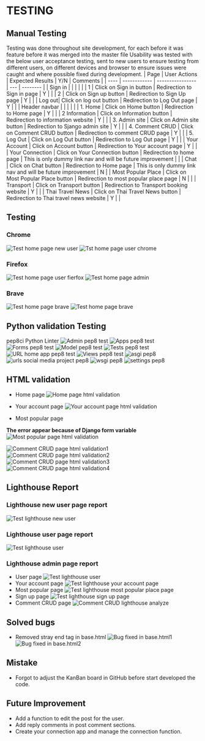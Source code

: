 # TESTING
## Manual Testing

Testing was done throughout site development, for each before it was feature before it was merged into the master file
Usability was tested with the below user acceptance testing, sent to new users to ensure testing from different users, on different devices and browser to ensure issues were caught and where possible fixed during development.
| Page | User Actions | Expected Results | Y/N | Comments |
| ---- | ------------ | ---------------- | --- | -------- |
| Sign in | | | |          |
| 1      | Click on Sign in button | Redirection to Sign in page | Y   | |
| 2      |  Click on Sign up button | Redirection to Sign Up page | Y   | |
| Log out| Click on log out button | Redirection to Log Out page | Y   | |
| Header navbar |  | |    | |
| 1. Home     | Click on Home button | Redirection to Home page | Y   | |
| 2 Information     | Click on Information button | Redirection to information website | Y   | |
| 3. Admin site     | Click on Admin site button | Redirection to Sjango admin site | Y   | |
| 4. Comment CRUD     | Click on Comment CRUD button | Redirection to comment CRUD page | Y   | |
| 5. Log Out     | Click on Log Out button | Redirection to Log Out page | Y   | |
| Your Account | Click on Account button | Redirection to Your account page | Y   | |
| Your Connection | Click on Your Connection button | Redirection to home page | This is only dummy link nav and will be future improvement  | |
| Chat  | Click on Chat button | Redirection to Home page | This is only dummy link nav and will be future improvement  | N |
| Most Popular Place    | Click on Most Popular Place button | Redirection to most popular place page | N   | |
| Transport   | Click on Transport button | Redirection to Transport booking website  | Y   | |
| Thai Travel News   | Click on Thai Travel News button | Redirection to Thai travel news website | Y   | |

## Testing
### Chrome
![Test home page new user](documentation/test-home-page-chrome.png)
![Tst home page user chrome](documentation/test-home-page-admin-chrome.png)
### Firefox
![Test home page user fierfox](documentation/test-home-page-user-firefox.png)
![Test home page admin](documentation/test-chrome.png)
### Brave
![Test home page brave](documentation/test-brave-home-page.png)
![Test home page brave](documentation/test-brabe-home-page.png)
## Python validation Testing
pep8ci Python Linter
![Admin pep8 test](documentation/admin-pep8.png)
![Apps pep8 test](documentation/app-pep8.png)
![Forms pep8 test](documentation/forms-pep8.png)
![Model pep8 test](documentation/model.pep8.png)
![Tests pep8 test](documentation/test-pep8.png)
![URL home app pep8 test](documentation/urls-home-app-pep8.png)
![Views pep8 test](documentation/views-pep8.png)
![asgi pep8](documentation/asgi-pep8.png)
![urls social media project pep8](documentation/url-social-media-project-pep8.png)
![wsgi pep8](documentation/wsgi-pep8.png)
![settings pep8](documentation/setting-pep8.png)
## HTML validation
- Home page
![Home page html validation](documentation/home-page-html-validation.png)

- Your account page
![Your account page html validation](documentation/your-account-page-html-validation.png)

- Most popular page

 **The error appear because of Django form variable**
![Most popular page html validation](documentation/most-popular-page-html-validation.png)

![Comment CRUD page html validation1](documentation/comment-crud-page-html-validation1.png)
![ Comment CRUD page html validation2](documentation/comment-crud-page-html-validation2.png)
![Comment CRUD page html validation3](documentation/comment-crud-page-html-validation3.png)
![Comment CRUD page html validation4](documentation/comment-crud-page-html-validation4.png)
![]()



## Lighthouse Report
### Lighthouse new user page report
![Test lighthouse new user](documentation/lighthouse-tes-new-usert.png)
### Lighthouse user page report

![Test lighthouse user](documentation/lighthouse-test-user.png)
### Lighthouse admin page report
- User page
![Test lighthouse user](documentation/lighthouse-test-admin.png)
- Your account page
![Test lighthouse your account page](documentation/lighthouse-test-your-account-page.png)
- Most popular page
![Test lighthouse most popular place page](documentation/lighthouse-test-your-account-page.png)
- Sign up page
![Test lighthouse sign up page](documentation/lighthouse-test-signup-page.png)
- Comment CRUD page 
![Comment CRUD lighthouse analyze](documentation/comment-crud-lighthouse-analyze.png)
## Solved bugs
- Removed stray end tag in base.html
![Bug fixed in base.html1](documentation/stray-end-tag-bug-fixed1.jpeg)
![Bug fixed in base.html2](documentation/stray-end-tag-bug-fixed2.jpeg)

## Mistake
- Forgot to adjust the KanBan board in GitHub before start developed the code.

## Future Improvement
- Add a function to edit the post for the user.
- Add reply comments in post comment sections.
- Create your connection app and manage the connection function.
